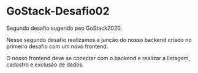 # GoStack-Desafio02


Segundo desafio sugerido peo GoStack2020.

Nesse segundo desafio realizamos a junção do nosso backend criado no primeiro desafio com um novo frontend.

O nosso frontend deve se conectar com o backend e realizar a listagem, cadastro e exclusão de dados.
